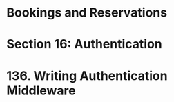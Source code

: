 # Bookings and Reservations

# Section 16: Authentication

# 136. Writing Authentication Middleware
